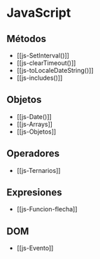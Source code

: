 # JavaScript

## Métodos

* [[js-SetInterval()]]
* [[js-clearTimeout()]]
* [[js-toLocaleDateString()]]
* [[js-includes()]]

## Objetos

* [[js-Date()]]
* [[js-Arrays]]
* [[js-Objetos]]

## Operadores

* [[js-Ternarios]]

## Expresiones

* [[js-Funcion-flecha]]

## DOM

* [[js-Evento]]
